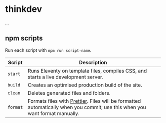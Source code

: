 # thinkdev

...

## npm scripts

Run each script with `npm run script-name`.

<!-- prettier-ignore-start -->

**Script** | **Description**
-- | --
`start` | Runs Eleventy on template files, compiles CSS, and starts a live development server.
`build` | Creates an optimised production build of the site.
`clean` | Deletes generated files and folders.
`format` | Formats files with [Prettier](https://prettier.io/). Files will be formatted automatically when you commit; use this when you want format manually.

<!-- prettier-ignore-end -->
